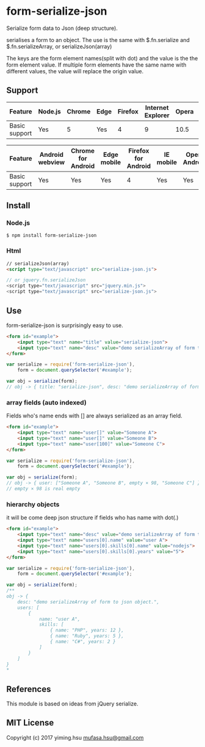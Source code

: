 # form-serialize-json
 Serialize form data to Json (deep structure).

 serialises a form to an object. The use is the same with $.fn.serialize
 and $.fn.serializeArray, or serializeJson(array)

 The keys are the form element names(split with dot) and the value is the the form element
 value. If multiple form elements have the same name with different values,
 the value will replace the origin value.

## Support

|Feature|Node.js|Chrome|Edge|Firefox|Internet Explorer|Opera|Safari|
| -- | -- | -- | -- | -- | -- | -- | -- |
|Basic support|Yes|5|Yes|4|9|10.5|5|

|Feature|Android webview|Chrome for Android|Edge mobile|Firefox for Android|IE mobile|Opera Android|iOS Safari|
| -- | -- | -- | -- | -- | -- | -- | -- |
|Basic support|Yes|Yes|Yes|4|Yes|Yes|Yes|

## Install
### Node.js
```shell
$ npm install form-serialize-json
```
### Html
```html
// serializeJson(array)
<script type="text/javascript" src="serialize-json.js">

// or jquery.fn.serializeJson
<script type="text/javascript" src="jquery.min.js">
<script type="text/javascript" src="serialize-json.js">
```

## Use
form-serialize-json is surprisingly easy to use.
```html
<form id="example">
    <input type="text" name="title" value="serialize-json">
    <input type="text" name="desc" value="demo serializeArray of form to json object.">
</form>
```
```js
var serialize = require('form-serialize-json'),
    form = document.querySelector('#example');

var obj = serialize(form);
// obj -> { title: "serialize-json", desc: "demo serializeArray of form to json object." }
```

### array fields (auto indexed)
Fields who's name ends with [] are always serialized as an array field.
```html
<form id="example">
    <input type="text" name="user[]" value="Someone A">
    <input type="text" name="user[]" value="Someone B">
    <input type="text" name="user[100]" value="Someone C">
</form>
```
```js
var serialize = require('form-serialize-json'),
    form = document.querySelector('#example');

var obj = serialize(form);
// obj -> { user: ["Someone A", "Someone B", empty × 98, "Someone C"] }
// empty × 98 is real empty
```

### hierarchy objects
it will be come deep json structure if fields who has name with dot(.)
```html
<form id="example">
    <input type="text" name="desc" value="demo serializeArray of form to json object.">
    <input type="text" name="users[0].name" value="user A">
    <input type="text" name="users[0].skills[0].name" value="nodejs">
    <input type="text" name="users[0].skills[0].years" value="5">
</form>
```
```js
var serialize = require('form-serialize-json'),
    form = document.querySelector('#example');

var obj = serialize(form);
/**
obj -> {
    desc: "demo serializeArray of form to json object.",
    users: [
        {
            name: "user A",
            skills: [
                { name: "PHP", years: 12 },
                { name: "Ruby", years: 5 },
                { name: "C#", years: 2 }
            ]
        }
    ]
}
*
```

## References

This module is based on ideas from jQuery serialize.

## MIT License

Copyright (c) 2017 yiming.hsu <mufasa.hsu@gmail.com>
